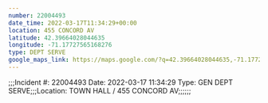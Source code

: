 ```yaml
---
number: 22004493
date_time: 2022-03-17T11:34:29+00:00
location: 455 CONCORD AV
latitude: 42.39664028044635
longitude: -71.17727565168276
type: DEPT SERVE
google_maps_link: https://maps.google.com/?q=42.39664028044635,-71.17727565168276
---
```


;;;Incident #: 22004493  Date: 2022-03-17 11:34:29   Type: GEN DEPT SERVE;;;Location: TOWN HALL / 455 CONCORD AV;;;;;;
